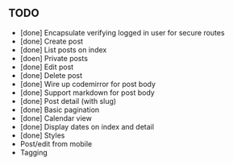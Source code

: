 TODO
----

* [done] Encapsulate verifying logged in user for secure routes
* [done] Create post
* [done] List posts on index
* [doen] Private posts
* [done] Edit post
* [done] Delete post
* [done] Wire up codemirror for post body
* [done] Support markdown for post body
* [done] Post detail (with slug)
* [done] Basic pagination
* [done] Calendar view
* [done] Display dates on index and detail
* [done] Styles
* Post/edit from mobile
* Tagging
